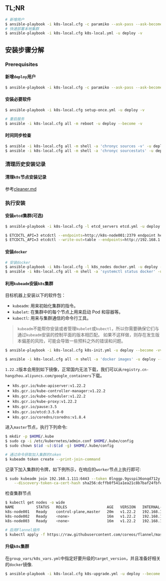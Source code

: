 ## TL;NR

```bash
# 新增用户
$ ansible-playbook -i k8s-local.cfg -c paramiko --ask-pass --ask-become-pass create-user.yml -v
# 快速部署本地集群
$ ansible-playbook -i k8s-local.cfg k8s-local.yml -u deploy -v
```

## 安装步骤分解

### Prerequisites

#### 新增`deploy`用户

```bash
$ ansible-playbook -i k8s-local.cfg -c paramiko --ask-pass --ask-become-pass create-user.yml -v
```

#### 安装必要软件

```bash
$ ansible-playbook -i k8s-local.cfg setup-once.yml -u deploy -v

# 重启服务
$ ansible -i k8s-local.cfg all -m reboot -u deploy --become -v
```

#### 时间同步检查

```bash
$ ansible -i k8s-local.cfg all -m shell -a 'chronyc sources -v' -u deploy -v
$ ansible -i k8s-local.cfg all -m shell -a 'chronyc sourcestats' -u deploy -v
```

### 清理历史安装记录

#### 清理`k8s`节点安装记录

参考[cleaner.md](cleaner.md)

### 执行安装

#### 安装`etcd`集群(可选)

```bash
$ ansible-playbook -i k8s-local.cfg -l etcd_servers etcd.yml -u deploy -v

$ ETCDCTL_API=3 etcdctl --endpoints=http://k8s-node001:2379 endpoint health
$ ETCDCTL_API=3 etcdctl --write-out=table --endpoints=http://192.168.1.111:2379,http://192.168.1.112:2379,http://192.168.1.113:2379 endpoint health
```

#### 安装`docker`

```bash
# 安装docker
$ ansible-playbook -i k8s-local.cfg -l k8s_nodes docker.yml -u deploy --become -v
$ ansible -i k8s-local.cfg all -m shell -a 'systemctl status docker' -u deploy --become -v
```

#### 利用`kubeadm`安装`k8s`集群

目标机器上安装以下的软件包：
- `kubeadm`: 用来初始化集群的指令。
- `kubelet`: 在集群中的每个节点上用来启动 Pod 和容器等。
- `kubectl`: 用来与集群通信的命令行工具。

> `kubeadm`不能帮你安装或者管理`kubelet`或`kubectl`，所以你需要确保它们与通过`kubeadm`安装的控制平面的版本相匹配。 如果不这样做，则存在发生版本偏差的风险，可能会导致一些预料之外的错误和问题。

```bash
$ ansible-playbook -i k8s-local.cfg k8s-init.yml -u deploy --become -vv

$ ansible -i k8s-local.cfg all -m shell -a 'docker images' -u deploy --become -v
```

`1.22.2`版本会用到如下镜像，正常国内无法下载，我们可以从`registry.cn-hangzhou.aliyuncs.com/google_containers`下载。

- `k8s.gcr.io/kube-apiserver:v1.22.2`
- `k8s.gcr.io/kube-controller-manager:v1.22.2`
- `k8s.gcr.io/kube-scheduler:v1.22.2`
- `k8s.gcr.io/kube-proxy:v1.22.2`
- `k8s.gcr.io/pause:3.5`
- `k8s.gcr.io/etcd:3.5.0-0`
- `k8s.gcr.io/coredns/coredns:v1.8.4`

进入`master`节点，执行下列命令:

```bash
$ mkdir -p $HOME/.kube
$ sudo cp -i /etc/kubernetes/admin.conf $HOME/.kube/config
$ sudo chown $(id -u):$(id -g) $HOME/.kube/config

# 通过命令获取加入集群的token
$ kubeadm token create --print-join-command
```

记录下加入集群的令牌，如下例所示，在响应的`worker`节点上执行即可: 

```bash
$ sudo kubeadm join 192.168.1.111:6443 --token 0lnggp.9gsspi36onqd712y \
    --discovery-token-ca-cert-hash sha256:dcffb0f541a1ea21c8b7baf24fbfc20377b1ddb19af214f693358678f56bf221
```

检查集群节点

```bash
$ kubectl get nodes -o wide
NAME          STATUS   ROLES                  AGE   VERSION   INTERNAL-IP     EXTERNAL-IP   OS-IMAGE             KERNEL-VERSION     CONTAINER-RUNTIME
k8s-node001   Ready    control-plane,master   20m   v1.22.2   192.168.1.111   <none>        Ubuntu 20.04.3 LTS   5.4.0-88-generic   docker://20.10.9
k8s-node002   Ready    <none>                 16m   v1.22.2   192.168.1.112   <none>        Ubuntu 20.04.3 LTS   5.4.0-88-generic   docker://20.10.9
k8s-node003   Ready    <none>                 16m   v1.22.2   192.168.1.113   <none>        Ubuntu 20.04.3 LTS   5.4.0-88-generic   docker://20.10.9

# 启用Flannel插件
$ kubectl apply -f https://raw.githubusercontent.com/coreos/flannel/master/Documentation/kube-flannel.yml
```

#### 升级`k8s`集群

在`group_vars/k8s_vars.yml`中指定好要升级的`target_version`，并且准备好相关的`docker`镜像.

```bash
$ ansible-playbook -i k8s-local.cfg k8s-upgrade.yml -u deploy --become -vv
```
